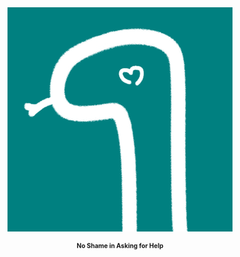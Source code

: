 <div align="center">
    <img src="https://github.com/danfq/safesnake/blob/master/logo.png?raw=true">
</div>

<div align="center">
    <h4>No Shame in Asking for Help</h4>
</div>